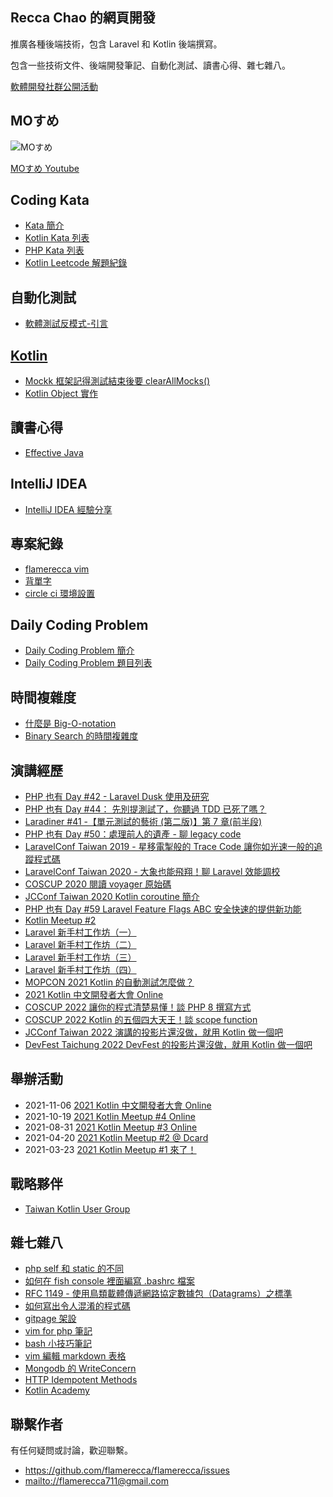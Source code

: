 ## Recca Chao 的網頁開發 

推廣各種後端技術，包含 Laravel 和 Kotlin 後端撰寫。

包含一些技術文件、後端開發筆記、自動化測試、讀書心得、雜七雜八。

[軟體開發社群公開活動](public-event.html)

## MOすめ

![MOすめ](https://i.imgur.com/FHEbblt.png)

[MOすめ Youtube](https://www.youtube.com/channel/UCFpr5TjvP6tFqccS_oTfWHw)

## Coding Kata
- [Kata 簡介](kata/index.md)
- [Kotlin Kata 列表](kotlin/kata/index.md)
- [PHP Kata 列表](php/kata/index.md)
- [Kotlin Leetcode 解題紀錄](kotlin/leetcode/index.md)

## 自動化測試
- [軟體測試反模式-引言](anti-pattern/intro.md)

## [Kotlin](kotlin/index.md)

- [Mockk 框架記得測試結束後要 clearAllMocks()](mockk/clear-all-mocks.md)
- [Kotlin Object 實作](kotlin/object-implementation.md)

## 讀書心得
- [Effective Java](effective-java/index.md)

## IntelliJ IDEA

- [IntelliJ IDEA 經驗分享](intellij-idea/index.md)

## 專案紀錄
- [flamerecca vim](flamerecca-vim.md)
- [背單字](beiDanTz.md)
- [circle ci 環境設置](circleci.md)

## Daily Coding Problem
- [Daily Coding Problem 簡介](daily-coding-problem/index.md)
- [Daily Coding Problem 題目列表](daily-coding-problem/all.md)

## 時間複雜度
- [什麼是 Big-O-notation](complexity/what-is-big-o.md)
- [Binary Search 的時間複雜度](complexity/binary-search-complexity.md)

## 演講經歷
- [PHP 也有 Day #42 - Laravel Dusk 使用及研究](https://community.laravel-dojo.com/phptheday/2019-01-15)
- [PHP 也有 Day #44： 先別提測試了，你聽過 TDD 已死了嗎？](https://community.laravel-dojo.com/phptheday/2019-04-16)
- [Laradiner #41 -【單元測試的藝術 (第二版)】第 7 章(前半段)](https://community.laravel-dojo.com/laradiner/2019-10-22)
- [PHP 也有 Day #50：處理前人的遺產 - 聊 legacy code](https://community.laravel-dojo.com/phptheday/2019-11-26)
- [LaravelConf Taiwan 2019 - 星移電掣般的 Trace Code 讓你如光速一般的追蹤程式碼](https://www.youtube.com/watch?v=nvAlBpbFNNs&ab_channel=LaravelConfTaiwan)
- [LaravelConf Taiwan 2020 - 大象也能飛翔！聊 Laravel 效能調校](https://2020.laravelconf.tw/agenda)
- [COSCUP 2020 閱讀 voyager 原始碼](https://www.youtube.com/watch?v=5GmoWRwvokY&vl=en&ab_channel=COSCUP%E9%96%8B%E6%BA%90%E4%BA%BA%E5%B9%B4%E6%9C%83)
- [JCConf Taiwan 2020 Kotlin coroutine 簡介](https://jcconf.tw/2020/)
- [PHP 也有 Day #59 Laravel Feature Flags ABC 安全快速的提供新功能](https://events.laravel-dojo.com/events/13-php-%E4%B9%9F%E6%9C%89-day-59)
- [Kotlin Meetup #2](https://www.facebook.com/events/793159571303586/)
- [Laravel 新手村工作坊（一）](https://events.laravel-dojo.com/events/18/)
- [Laravel 新手村工作坊（二）](https://events.laravel-dojo.com/events/20/)
- [Laravel 新手村工作坊（三）](https://events.laravel-dojo.com/events/21/)
- [Laravel 新手村工作坊（四）](https://events.laravel-dojo.com/events/25/)
- [MOPCON 2021 Kotlin 的自動測試怎麼做？](https://mopcon.org/2021/schedule/2021016)
- [2021 Kotlin 中文開發者大會 Online](https://taiwan-kotlin-user-group.github.io/mini-conf-2021/)
- [COSCUP 2022 讓你的程式清楚易懂！談 PHP 8 撰寫方式](https://coscup.org/2022/zh-TW/session/KCQNHE)
- [COSCUP 2022 Kotlin 的五個四大天王！談 scope function](https://coscup.org/2022/zh-TW/session/WTDBSU)
- [JCConf Taiwan 2022 演講的投影片還沒做，就用 Kotlin 做一個吧](https://pretalx.com/jcconf-2022/talk/7EWSQL/)
- [DevFest Taichung 2022 DevFest 的投影片還沒做，就用 Kotlin 做一個吧](https://gdg.community.dev/events/details/google-gdg-taichung-presents-devfest-taichung-2022/)

## 舉辦活動
- 2021-11-06 [2021 Kotlin 中文開發者大會 Online](https://taiwan-kotlin-user-group.github.io/mini-conf-2021/)
- 2021-10-19 [2021 Kotlin Meetup #4 Online](https://www.facebook.com/events/4392745437499911/)
- 2021-08-31 [2021 Kotlin Meetup #3 Online](https://www.facebook.com/events/1264189300692421/)
- 2021-04-20 [2021 Kotlin Meetup #2 @ Dcard](https://www.facebook.com/events/793159571303586/)
- 2021-03-23 [2021 Kotlin Meetup #1 來了！](https://www.facebook.com/events/480898682916368/)

## 戰略夥伴
- [Taiwan Kotlin User Group](https://taiwan-kotlin-user-group.github.io/)

## 雜七雜八
- [php self 和 static 的不同](php-static.md)
- [如何在 fish console 裡面編寫 .bashrc 檔案](fishshell-bashrc.md)
- [RFC 1149 - 使用鳥類載體傳遞網路協定數據包（Datagrams）之標準](RFC-1149.md)
- [如何寫出令人混淆的程式碼](unmaintainable-code.md)
- [gitpage 架設](gitpage-howto.md)
- [vim for php 筆記](php-vim.md)
- [bash 小技巧筆記](bash-tips.md)
- [vim 編輯 markdown 表格](vim-table.md)
- [Mongodb 的 WriteConcern](mongodb/write-concern.md)
- [HTTP Idempotent Methods](http-idempotent-methods.md)
- [Kotlin Academy](http://kotlin.academy/)

## 聯繫作者

有任何疑問或討論，歡迎聯繫。

- <https://github.com/flamerecca/flamerecca/issues>
- <mailto://flamerecca711@gmail.com>
